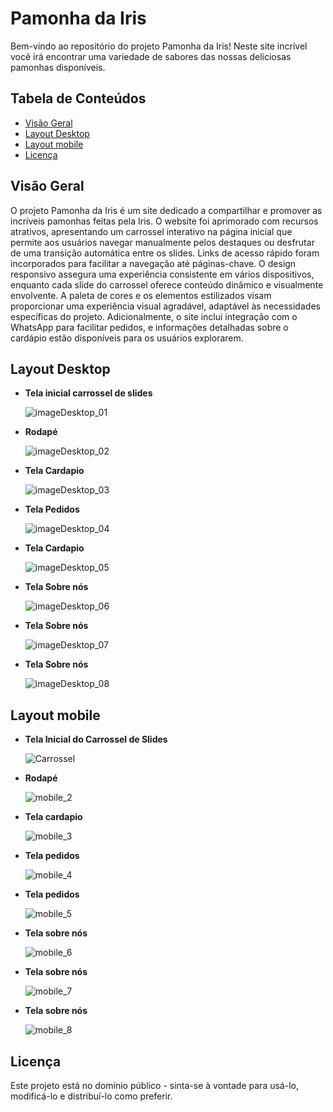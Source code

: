 # Pamonha da Iris

Bem-vindo ao repositório do projeto Pamonha da Iris! Neste site incrível você irá encontrar uma variedade de sabores das nossas deliciosas pamonhas disponíveis.

## Tabela de Conteúdos

- [Visão Geral](#visão-geral)
- [Layout Desktop](#layout-desktop)
- [Layout mobile](#layout-mobile)
- [Licença](#licença)

## Visão Geral

O projeto Pamonha da Iris é um site dedicado a compartilhar e promover as incríveis pamonhas feitas pela Iris. 
O website foi aprimorado com recursos atrativos, apresentando um carrossel interativo na página inicial que permite aos usuários navegar manualmente pelos destaques ou desfrutar de uma transição automática entre os slides. Links de acesso rápido foram incorporados para facilitar a navegação até páginas-chave. O design responsivo assegura uma experiência consistente em vários dispositivos, enquanto cada slide do carrossel oferece conteúdo dinâmico e visualmente envolvente. A paleta de cores e os elementos estilizados visam proporcionar uma experiência visual agradável, adaptável às necessidades específicas do projeto. Adicionalmente, o site inclui integração com o WhatsApp para facilitar pedidos, e informações detalhadas sobre o cardápio estão disponíveis para os usuários explorarem.

## Layout Desktop

- **Tela inicial carrossel de slides**

  ![imageDesktop_01](https://github.com/duodevssp/pamonha-da-iris/assets/153000935/0ac75dfa-47ee-4fa4-a59a-83854d26e4b6)

  
- **Rodapé**

  ![imageDesktop_02](https://github.com/duodevssp/pamonha-da-iris/assets/153000935/29f2f0fb-5d0d-460b-bd8d-71535f8512e2)
  
- **Tela Cardapio**

  ![imageDesktop_03](https://github.com/duodevssp/pamonha-da-iris/assets/153000935/c266be0a-b046-4f7d-b938-1b050fc37c08)
  
- **Tela Pedidos**

  ![imageDesktop_04](https://github.com/duodevssp/pamonha-da-iris/assets/153000935/74173aeb-453e-4890-b563-747ecc040255)

- **Tela Cardapio**

  ![imageDesktop_05](https://github.com/duodevssp/pamonha-da-iris/assets/153000935/09e2c11a-72e6-4d28-9892-d1bd2ac1e249)
  
- **Tela Sobre nós**

  ![imageDesktop_06](https://github.com/duodevssp/pamonha-da-iris/assets/153000935/ee5551ec-6f71-4723-b7d4-92945d70a807)
  
- **Tela Sobre nós**

  ![imageDesktop_07](https://github.com/duodevssp/pamonha-da-iris/assets/153000935/e56f8421-3157-4326-8ea8-43a58bd02bbb)
  
- **Tela Sobre nós**

  ![imageDesktop_08](https://github.com/duodevssp/pamonha-da-iris/assets/153000935/ad0f8eb1-8d48-40a5-9451-6e5c1741ad86)

## Layout mobile
- **Tela Inicial do Carrossel de Slides**
  
  ![Carrossel](https://github.com/duodevssp/pamonha-da-iris/assets/153000935/1cb7845c-c848-45bb-9b44-084e4b6ac0bf)
- **Rodapé**
  
  ![mobile_2](https://github.com/duodevssp/pamonha-da-iris/assets/153000935/2362cc4b-60d7-4061-9169-062b8a8084c5)

- **Tela cardapio**
  
  ![mobile_3](https://github.com/duodevssp/pamonha-da-iris/assets/153000935/2087ca30-afae-4bc9-bf24-bc56c839c057)

- **Tela pedidos**

  ![mobile_4](https://github.com/duodevssp/pamonha-da-iris/assets/153000935/c824cc4d-00f5-43a8-80e1-0376e93b7274)

- **Tela pedidos**
  
  ![mobile_5](https://github.com/duodevssp/pamonha-da-iris/assets/153000935/cacab942-b83a-4645-8360-b5672fe6b737)

- **Tela sobre nós**
  
  ![mobile_6](https://github.com/duodevssp/pamonha-da-iris/assets/153000935/3e21a979-27db-45da-ba4d-142523c14aee)

- **Tela sobre nós**
  
  ![mobile_7](https://github.com/duodevssp/pamonha-da-iris/assets/153000935/2230533f-5138-4562-91c0-f1100012497f)

- **Tela sobre nós**

  ![mobile_8](https://github.com/duodevssp/pamonha-da-iris/assets/153000935/f14f38e1-6382-49fe-a666-b87f70baa426)
  
## Licença

Este projeto está no domínio público - sinta-se à vontade para usá-lo, modificá-lo e distribuí-lo como preferir.

